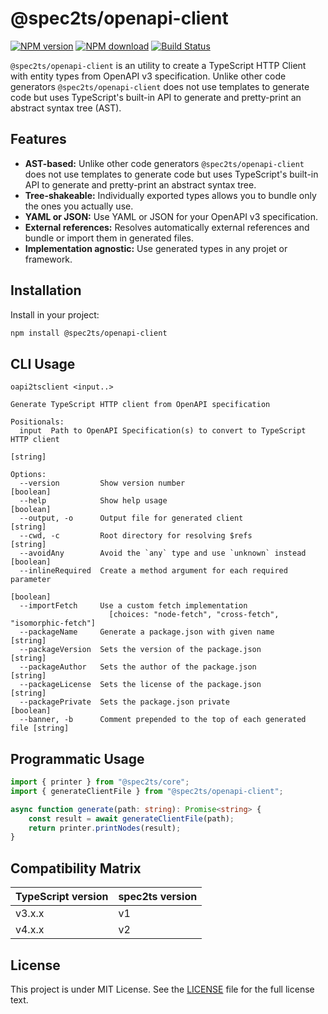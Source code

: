# @spec2ts/openapi-client

[![NPM version](https://img.shields.io/npm/v/@spec2ts/openapi-client.svg?style=flat-square)](https://npmjs.org/package/@spec2ts/openapi-client)
[![NPM download](https://img.shields.io/npm/dm/@spec2ts/openapi-client.svg?style=flat-square)](https://npmjs.org/package/@spec2ts/openapi-client)
[![Build Status](https://travis-ci.org/touchifyapp/spec2ts.svg?branch=master)](https://travis-ci.org/touchifyapp/spec2ts)

`@spec2ts/openapi-client` is an utility to create a TypeScript HTTP Client with entity types from OpenAPI v3 specification. Unlike other code generators `@spec2ts/openapi-client` does not use templates to generate code but uses TypeScript's built-in API to generate and pretty-print an abstract syntax tree (AST).

## Features

* **AST-based:** Unlike other code generators `@spec2ts/openapi-client` does not use templates to generate code but uses TypeScript's built-in API to generate and pretty-print an abstract syntax tree.
* **Tree-shakeable:** Individually exported types allows you to bundle only the ones you actually use.
* **YAML or JSON:** Use YAML or JSON for your OpenAPI v3 specification.
* **External references:** Resolves automatically external references and bundle or import them in generated files.
* **Implementation agnostic:** Use generated types in any projet or framework.

## Installation

Install in your project:
```bash
npm install @spec2ts/openapi-client
```

## CLI Usage

```
oapi2tsclient <input..>

Generate TypeScript HTTP client from OpenAPI specification

Positionals:
  input  Path to OpenAPI Specification(s) to convert to TypeScript HTTP client
                                                                        [string]

Options:
  --version         Show version number                                [boolean]
  --help            Show help usage                                    [boolean]
  --output, -o      Output file for generated client                    [string]
  --cwd, -c         Root directory for resolving $refs                  [string]
  --avoidAny        Avoid the `any` type and use `unknown` instead     [boolean]
  --inlineRequired  Create a method argument for each required parameter
                                                                       [boolean]
  --importFetch     Use a custom fetch implementation
                      [choices: "node-fetch", "cross-fetch", "isomorphic-fetch"]
  --packageName     Generate a package.json with given name             [string]
  --packageVersion  Sets the version of the package.json                [string]
  --packageAuthor   Sets the author of the package.json                 [string]
  --packageLicense  Sets the license of the package.json                [string]
  --packagePrivate  Sets the package.json private                      [boolean]
  --banner, -b      Comment prepended to the top of each generated file [string]
```

## Programmatic Usage

```typescript
import { printer } from "@spec2ts/core";
import { generateClientFile } from "@spec2ts/openapi-client";

async function generate(path: string): Promise<string> {
    const result = await generateClientFile(path);
    return printer.printNodes(result);
}
```

## Compatibility Matrix

| TypeScript version | spec2ts version |
|--------------------|-----------------|
| v3.x.x             | v1              | 
| v4.x.x             | v2              | 

## License

This project is under MIT License. See the [LICENSE](LICENSE) file for the full license text.
